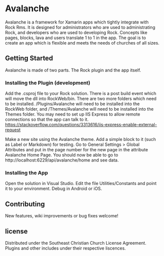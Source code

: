 # Avalanche

Avalanche is a framework for Xamarin apps which tightly integrate with Rock Rms. It is designed for administrators who are used to administrating Rock, and developers who are used to developing Rock. Concepts like pages, blocks, lava and users translate 1 to 1 in the app. The goal is to create an app which is flexible and meets the needs of churches of all sizes.

## Getting Started

Avalanche is made of two parts. The Rock plugin and the app itself.

### Installing the Plugin (development)

Add the .csproj file to your Rock solution. There is a post build event which will move the dll into RockWeb/bin. There are two more folders which need to be installed. /Plugins/Avalanche will need to be installed into the RockWeb folder, and /Themes/Avalanche will need to be installed into the Themes folder. You may need to set up IIS Express to allow remote connections so that the app can talk to it. https://stackoverflow.com/questions/3313616/iis-express-enable-external-request

Make a new site using the Avalanche theme. Add a simple block to it (such as Label or Markdown) for testing. Go to General Settings > Global Attributes and put in the page number for the new page in the attribute Avalanche Home Page. You should now be able to go to http://localhost:6229/api/avalanche/home and see data.

### Installing the App

Open the solution in Visual Studio. Edit the file Utilities/Constants and point it to your environment. Debug in Android or iOS.

## Contributing

New features, wiki improvements or bug fixes welcome!

## license

Distributed under the Southeast Christian Church License Agreement. Plugins and other includes under their respective liscences.
